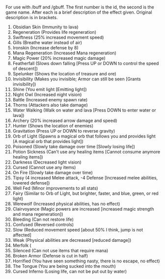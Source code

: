 For use with /buff and /gbuff. The first number is the id, the second is the game name. After each is a brief description of the effect given. Original description is in brackets.

1. Obsidian Skin (Immunity to lava)
1. Regeneration (Provides life regeneration)
1. Swiftness (25% increased movement speed)
1. Gills (Breathe water instead of air)
1. Ironskin (Increase defense by 8)
1. Mana Regeneration (Increased Mana regeneration)
1. Magic Power (20% increased magic damage)
1. Featherfall (Slows down falling [Press UP or DOWN to control the speed of descent])
1. Spelunker (Shows the location of treasure and ore)
1. Invisibility (Makes you invisible; Armor can still be seen [Grants invisibility])
1. Shine (You emit light [Emitting light])
1. Night Owl (Increased night vision)
1. Battle (Increased enemy spawn rate)
1. Thorns (Attackers also take damage)
1. Water Walking (Walk on water and lava [Press DOWN to enter water or lava])
1. Archery (20% increased arrow damage and speed)
1. Hunter (Shows the location of enemies)
1. Gravitation (Press UP or DOWN to reverse gravity)
1. Orb of Light (Spawns a magical orb that follows you and provides light [A magical orb that provides light])
1. Poisoned (Slowly take damage over time [Slowly losing life])
1. Potion Sickness (Can't use any healing items [Cannot consume anymore healing items])
1. Darkness (Decreased light vision)
1. Cursed (Cannot use any items)
1. On Fire (Slowly take damage over time)
1. Tipsy (4 increased Melee attack, -4 Defense [Increased melee abilities, lowered defense])
1. Well Fed (Minor improvements to all stats)
1. Fairy (Similar to Orb of Light, but brighter, faster, and blue, green, or red light)
1. Werewolf (Increased physical abilities, has no effect)
1. Clairvoyance (Magic powers are increased [increased magic strength and mana regeneration])
1. Bleeding (Can not restore life)
1. Confused (Reversed controls)
1. Slow (Reduced movement speed [about 50% I think, jump is not affected]
1. Weak (Physical abilities are decreased [reduced damage])
1. Merfolk (
1. Silenced (Can not use items that require mana)
1. Broken Armor (Defense is cut in half) 
1. Horrified (You have seen something nasty, there is no escape, no effect)
1. The Tongue (You are being sucked into the mouth)
1. Cursed Inferno (Losing life, can not be put out by water)